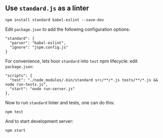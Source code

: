 ## Use `standard.js` as a linter

```
npm install standard babel-eslint --save-dev
```

Edit `package.json` to add the following configuration options:
```
"standard": {
  "parser": "babel-eslint",
  "ignore": "jspm.config.js"
}
```

For convenience, lets hoor `standard` into `test` npm lifecycle: edit `package.json`:
```
"scripts": {
  "test": "./node_modules/.bin/standard src/**/*.js tests/**/*.js && node run-tests.js",
  "start": "node run-server.js"
},
```

Now to run `standard` linter and tests, one can do this:
```
npm test
```

And to start development server:
```
npm start
```
